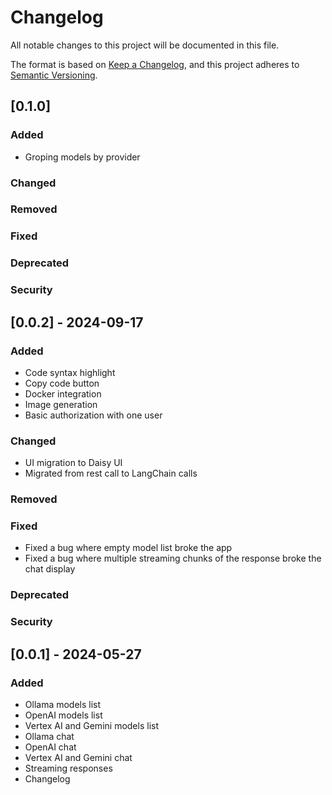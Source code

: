 # Changelog

All notable changes to this project will be documented in this file.

The format is based on [Keep a Changelog](https://keepachangelog.com/en/1.1.0/),
and this project adheres to [Semantic Versioning](https://semver.org/spec/v2.0.0.html).

## [0.1.0] 

### Added
- Groping models by provider
### Changed
### Removed
### Fixed
### Deprecated
### Security

## [0.0.2] - 2024-09-17

### Added
- Code syntax highlight
- Copy code button
- Docker integration
- Image generation
- Basic authorization with one user
### Changed
- UI migration to Daisy UI
- Migrated from rest call to LangChain calls
### Removed
### Fixed
- Fixed a bug where empty model list broke the app
- Fixed a bug where multiple streaming chunks of the response broke the chat display
### Deprecated
### Security

## [0.0.1] - 2024-05-27

### Added

- Ollama models list
- OpenAI models list
- Vertex AI and Gemini models list
- Ollama chat
- OpenAI chat
- Vertex AI and Gemini chat
- Streaming responses
- Changelog
